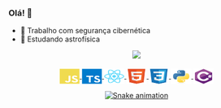 ### Olá! 👋 
- 🔭 Trabalho com segurança cibernética
- 🌱 Estudando astrofísica

<div align="center">
  
  <a href="https://github.com/cehbolas">
  <img height="170em" src="https://github-readme-stats.vercel.app/api?username=cehbolas&show_icons=true&theme=dark&include_all_commits=true&count_private=true"/>

</div>
<div align="center">
<div style="display: inline_block"><br>
  <img align="center" alt="Js" height="30" width="40" src="https://raw.githubusercontent.com/devicons/devicon/master/icons/javascript/javascript-plain.svg">
  <img align="center" alt="Ts" height="30" width="40" src="https://raw.githubusercontent.com/devicons/devicon/master/icons/typescript/typescript-plain.svg">
  <img align="center" alt="React" height="30" width="40" src="https://raw.githubusercontent.com/devicons/devicon/master/icons/react/react-original.svg">
  <img align="center" alt="HTML" height="30" width="40" src="https://raw.githubusercontent.com/devicons/devicon/master/icons/html5/html5-original.svg">
  <img align="center" alt="CSS" height="30" width="40" src="https://raw.githubusercontent.com/devicons/devicon/master/icons/css3/css3-original.svg">
  <img align="center" alt="Python" height="30" width="40" src="https://raw.githubusercontent.com/devicons/devicon/master/icons/python/python-original.svg">
  <img align="center" alt="Csharp" height="30" width="40" src="https://raw.githubusercontent.com/devicons/devicon/master/icons/csharp/csharp-original.svg">

</div>
  
  ![Snake animation](https://github.com/cehbolas/cehbolas/blob/output/github-contribution-grid-snake.svg)

</div>
